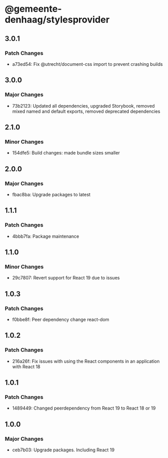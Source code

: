 # @gemeente-denhaag/stylesprovider

## 3.0.1

### Patch Changes

- a73ed54: Fix @utrecht/document-css import to prevent crashing builds

## 3.0.0

### Major Changes

- 73b2123: Updated all dependencies, upgraded Storybook, removed mixed named and default exports, removed deprecated dependencies

## 2.1.0

### Minor Changes

- 154dfe5: Build changes: made bundle sizes smaller

## 2.0.0

### Major Changes

- fbac8ba: Upgrade packages to latest

## 1.1.1

### Patch Changes

- 4bbb7fa: Package maintenance

## 1.1.0

### Minor Changes

- 29c7807: Revert support for React 19 due to issues

## 1.0.3

### Patch Changes

- f0bbe8f: Peer dependency change react-dom

## 1.0.2

### Patch Changes

- 216a26f: Fix issues with using the React components in an application with React 18

## 1.0.1

### Patch Changes

- 1489449: Changed peerdependency from React 19 to React 18 or 19

## 1.0.0

### Major Changes

- ceb7b03: Upgrade packages. Including React 19
